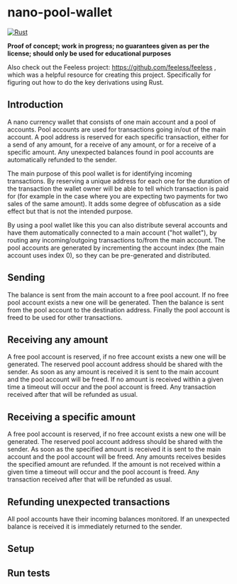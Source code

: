 # nano-pool-wallet

[![Rust](https://github.com/Daan4/nano-pool-wallet/actions/workflows/rust.yml/badge.svg)](https://github.com/Daan4/nano-pool-wallet/actions/workflows/rust.yml)

**Proof of concept; work in progress; no guarantees given as per the license; should only be used for educational purposes**

Also check out the Feeless project: https://github.com/feeless/feeless , which was a helpful resource for creating this project. Specifically for figuring out how to do the key derivations using Rust.

## Introduction

A nano currency wallet that consists of one main account and a pool of accounts. Pool accounts are used for transactions going in/out of the main account. A pool address is reserved for each specific transaction, either for a send of any amount, for a receive of any amount, or for a receive of a specific amount. Any unexpected balances found in pool accounts are automatically refunded to the sender.

The main purpose of this pool wallet is for identifying incoming transactions. By reserving a unique address for each one for the duration of the transaction the wallet owner will be able to tell which transaction is paid for (for example in the case where you are expecting two payments for two sales of the same amount). It adds some degree of obfuscation as a side effect but that is not the intended purpose.

By using a pool wallet like this you can also distribute several accounts and have them automatically connected to a main account ("hot wallet"), by routing any incoming/outgoing transactions to/from the main account. The pool accounts are generated by incrementing the account index (the main account uses index 0), so they can be pre-generated and distributed.

## Sending

The balance is sent from the main account to a free pool account. If no free pool account exists a new one will be generated. Then the balance is sent from the pool account to the destination address. Finally the pool account is freed to be used for other transactions.

## Receiving any amount

A free pool account is reserved, if no free account exists a new one will be generated. The reserved pool account address should be shared with the sender. As soon as any amount is received it is sent to the main account and the pool account will be freed. If no amount is received within a given time a timeout will occur and the pool account is freed. Any transaction received after that will be refunded as usual.

## Receiving a specific amount

A free pool account is reserved, if no free account exists a new one will be generated. The reserved pool account address should be shared with the sender. As soon as the specified amount is received it is sent to the main account and the pool account will be freed. Any amounts receives besides the specified amount are refunded. If the amount is not received within a given time a timeout will occur and the pool account is freed. Any transaction received after that will be refunded as usual.

## Refunding unexpected transactions

All pool accounts have their incoming balances monitored. If an unexpected balance is received it is immediately returned to the sender.

## Setup

## Run tests
